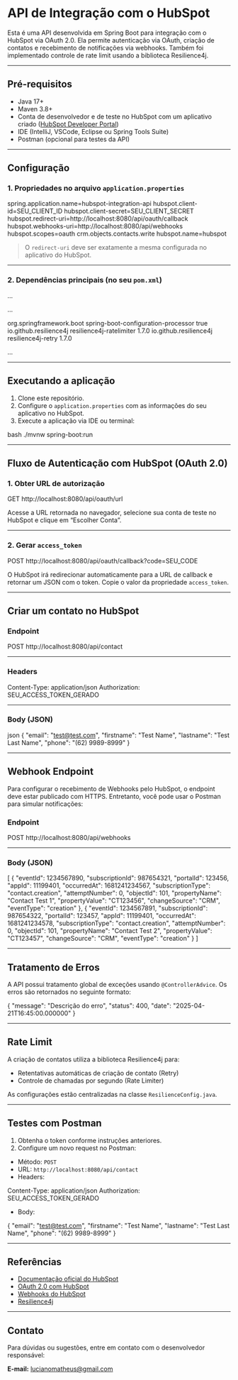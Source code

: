 # API de Integração com o HubSpot

Esta é uma API desenvolvida em Spring Boot para integração com o HubSpot via OAuth 2.0. Ela permite autenticação via OAuth, criação de contatos e recebimento de notificações via webhooks. Também foi implementado controle de rate limit usando a biblioteca Resilience4j.

---

## Pré-requisitos

- Java 17+
- Maven 3.8+
- Conta de desenvolvedor e de teste no HubSpot com um aplicativo criado ([HubSpot Developer Portal](https://app.hubspot.com))
- IDE (IntelliJ, VSCode, Eclipse ou Spring Tools Suite)
- Postman (opcional para testes da API)

---

## Configuração

### 1. Propriedades no arquivo `application.properties`

spring.application.name=hubspot-integration-api
hubspot.client-id=SEU_CLIENT_ID
hubspot.client-secret=SEU_CLIENT_SECRET
hubspot.redirect-uri=http://localhost:8080/api/oauth/callback
hubspot.webhooks-uri=http://localhost:8080/api/webhooks
hubspot.scopes=oauth crm.objects.contacts.write
hubspot.name=hubspot


> O `redirect-uri` deve ser exatamente a mesma configurada no aplicativo do HubSpot.

---

### 2. Dependências principais (no seu `pom.xml`)

<dependencies>
  <!-- Spring Boot -->
  <dependency>...</dependency>

  <!-- Web -->
  <dependency>...</dependency>

  <dependency>
    <groupId>org.springframework.boot</groupId>
    <artifactId>spring-boot-configuration-processor</artifactId>
    <optional>true</optional>
  </dependency>

  <!-- Resilience4j Limiter -->
  <dependency>
    <groupId>io.github.resilience4j</groupId>
    <artifactId>resilience4j-ratelimiter</artifactId>
    <version>1.7.0</version>
  </dependency>

  <!-- Resilience4j Retry -->
  <dependency>
    <groupId>io.github.resilience4j</groupId>
    <artifactId>resilience4j-retry</artifactId>
    <version>1.7.0</version>
  </dependency>

  <!-- Jackson / JSON -->
  <dependency>...</dependency>
</dependencies>


---

## Executando a aplicação

1. Clone este repositório.
2. Configure o `application.properties` com as informações do seu aplicativo no HubSpot.
3. Execute a aplicação via IDE ou terminal:

bash
./mvnw spring-boot:run


---

## Fluxo de Autenticação com HubSpot (OAuth 2.0)

### 1. Obter URL de autorização

GET http://localhost:8080/api/oauth/url


Acesse a URL retornada no navegador, selecione sua conta de teste no HubSpot e clique em “Escolher Conta”.

---

### 2. Gerar `access_token`

POST http://localhost:8080/api/oauth/callback?code=SEU_CODE


O HubSpot irá redirecionar automaticamente para a URL de callback e retornar um JSON com o token. Copie o valor da propriedade `access_token`.

---

## Criar um contato no HubSpot

### Endpoint


POST http://localhost:8080/api/contact


---

### Headers


Content-Type: application/json
Authorization: SEU_ACCESS_TOKEN_GERADO

---

### Body (JSON)

json
{
  "email": "test@test.com",
  "firstname": "Test Name",
  "lastname": "Test Last Name",
  "phone": "(62) 9989-8999"
}


---

## Webhook Endpoint

Para configurar o recebimento de Webhooks pelo HubSpot, o endpoint deve estar publicado com HTTPS. Entretanto, você pode usar o Postman para simular notificações:

### Endpoint


POST http://localhost:8080/api/webhooks


---

### Body (JSON)

[
  {
    "eventId": 1234567890,
    "subscriptionId": 987654321,
    "portalId": 123456,
    "appId": 11199401,
    "occurredAt": 1681241234567,
    "subscriptionType": "contact.creation",
    "attemptNumber": 0,
    "objectId": 101,
    "propertyName": "Contact Test 1",
    "propertyValue": "CT123456",
    "changeSource": "CRM",
    "eventType": "creation"
  },
  {
    "eventId": 1234567891,
    "subscriptionId": 987654322,
    "portalId": 123457,
    "appId": 11199401,
    "occurredAt": 1681241234578,
    "subscriptionType": "contact.creation",
    "attemptNumber": 0,
    "objectId": 101,
    "propertyName": "Contact Test 2",
    "propertyValue": "CT123457",
    "changeSource": "CRM",
    "eventType": "creation"
  }
]

---

## Tratamento de Erros

A API possui tratamento global de exceções usando `@ControllerAdvice`. Os erros são retornados no seguinte formato:


{
  "message": "Descrição do erro",
  "status": 400,
  "date": "2025-04-21T16:45:00.000000"
}

---

## Rate Limit

A criação de contatos utiliza a biblioteca Resilience4j para:

- Retentativas automáticas de criação de contato (Retry)
- Controle de chamadas por segundo (Rate Limiter)

As configurações estão centralizadas na classe `ResilienceConfig.java`.

---

## Testes com Postman

1. Obtenha o token conforme instruções anteriores.
2. Configure um novo request no Postman:

- Método: `POST`
- URL: `http://localhost:8080/api/contact`
- Headers:


Content-Type: application/json
Authorization: SEU_ACCESS_TOKEN_GERADO


- Body:

{
  "email": "test@test.com",
  "firstname": "Test Name",
  "lastname": "Test Last Name",
  "phone": "(62) 9989-8999"
}

---

## Referências

- [Documentação oficial do HubSpot](https://developers.hubspot.com/docs/api/overview)
- [OAuth 2.0 com HubSpot](https://developers.hubspot.com/docs/api/working-with-oauth)
- [Webhooks do HubSpot](https://developers.hubspot.com/docs/guides/api/app-management/webhooks)
- [Resilience4j](https://resilience4j.readme.io/)

---

## Contato

Para dúvidas ou sugestões, entre em contato com o desenvolvedor responsável:

**E-mail:** lucianomatheus@gmail.com